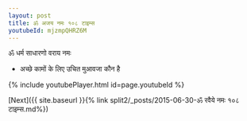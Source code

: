 ```yaml
---
layout: post
title: ॐ अजय नमः १०८ टाइम्स
youtubeId: mjzmpQHRZ6M
---
```

 
 
 ॐ धर्म साधारणो वराय नमः  
 
 -  अच्छे कामों के लिए उचित मुआवजा कौन है 
 
  
 
  
 
 
 
 
 
 


{% include youtubePlayer.html id=page.youtubeId %}
 
[Next]({{ site.baseurl }}{% link  split2/_posts/2015-06-30-ॐ रवैये नमः १०८ टाइम्स.md%})
 
